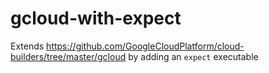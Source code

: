 # gcloud-with-expect
Extends https://github.com/GoogleCloudPlatform/cloud-builders/tree/master/gcloud by adding an `expect` executable
